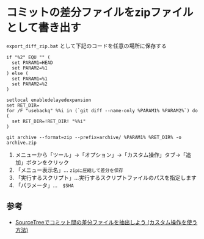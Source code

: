 # コミットの差分ファイルをzipファイルとして書き出す

`export_diff_zip.bat` として下記のコードを任意の場所に保存する

```
if "%2" EQU "" (
  set PARAM1=HEAD
  set PARAM2=%1
) else (
  set PARAM1=%1
  set PARAM2=%2
)

setlocal enabledelayedexpansion
set RET_DIR=
for /F "usebackq" %%i in (`git diff --name-only %PARAM1% %PARAM2%`) do (
  set RET_DIR=!RET_DIR! "%%i"
)

git archive --format=zip --prefix=archive/ %PARAM1% %RET_DIR% -o archive.zip
```

 1. メニューから「ツール」→「オプション」→「カスタム操作」タブ→「追加」ボタンをクリック
 2. 「メニュー表示名」… `zipに圧縮して差分を保存`
 3. 「実行するスクリプト」…実行するスクリプトファイルのパスを指定します
 4. 「パラメータ」…　`$SHA`


## 参考
 - [SourceTreeでコミット間の差分ファイルを抽出しよう (カスタム操作を使う方法)](http://ics-web.jp/lab/archives/4475)